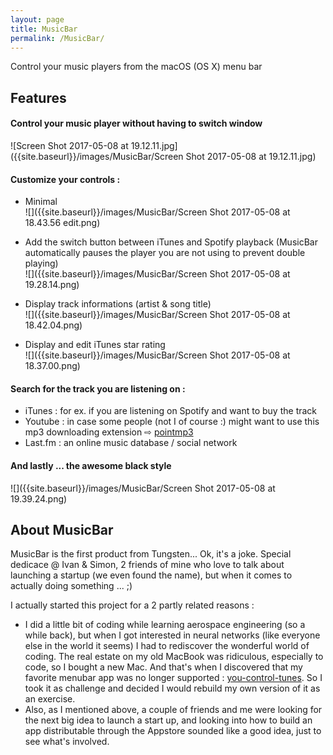 ```yaml
---
layout: page
title: MusicBar
permalink: /MusicBar/
---
```


Control your music players from the macOS (OS X) menu bar

## Features

#### Control your music player without having to switch window  
![Screen Shot 2017-05-08 at 19.12.11.jpg]({{site.baseurl}}/images/MusicBar/Screen Shot 2017-05-08 at 19.12.11.jpg)

#### Customize your controls :
  * Minimal  
![]({{site.baseurl}}/images/MusicBar/Screen Shot 2017-05-08 at 18.43.56 edit.png)

  * Add the switch button between iTunes and Spotify playback (MusicBar automatically pauses the player you are not using to prevent double playing)  
![]({{site.baseurl}}/images/MusicBar/Screen Shot 2017-05-08 at 19.28.14.png)

  * Display track informations (artist & song title)  
![]({{site.baseurl}}/images/MusicBar/Screen Shot 2017-05-08 at 18.42.04.png)

  * Display and edit iTunes star rating  
![]({{site.baseurl}}/images/MusicBar/Screen Shot 2017-05-08 at 18.37.00.png)

#### Search for the track you are listening on :
  * iTunes : for ex. if you are listening on Spotify and want to buy the track
  * Youtube : in case some people (not I of course :) might want to use this mp3 downloading extension ⇨ [pointmp3](http://blog.pointmp3.com/en/blog/extensions-navigateurs)
  * Last.fm : an online music database / social network

#### And lastly ... the awesome black style  
![]({{site.baseurl}}/images/MusicBar/Screen Shot 2017-05-08 at 19.39.24.png)

## About MusicBar

MusicBar is the first product from Tungsten...
Ok, it's a joke. Special dedicace @ Ivan & Simon, 2 friends of mine who love to talk about launching a startup (we even found the name), but when it comes to actually doing something ... ;)

I actually started this project for a 2 partly related reasons :
* I did a little bit of coding while learning aerospace engineering (so a while back), but when I got interested in neural networks (like everyone else in the world it seems) I had to rediscover the wonderful world of coding. The real estate on my old MacBook was ridiculous, especially to code, so I bought a new Mac. And that's when I discovered that my favorite menubar app was no longer supported : [you-control-tunes](https://www.macupdate.com/app/mac/15802/you-control-tunes). So I took it as challenge and decided I would rebuild my own version of it as an exercise.
* Also, as I mentioned above, a couple of friends and me were looking for the next big idea to launch a start up, and looking into how to build an app distributable through the Appstore sounded like a good idea, just to see what's involved.
